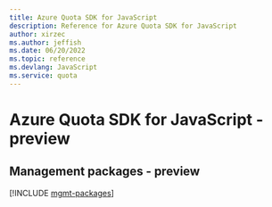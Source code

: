 ```yaml
---
title: Azure Quota SDK for JavaScript
description: Reference for Azure Quota SDK for JavaScript
author: xirzec
ms.author: jeffish
ms.date: 06/20/2022
ms.topic: reference
ms.devlang: JavaScript
ms.service: quota
---
```

# Azure Quota SDK for JavaScript - preview
## Management packages - preview
[!INCLUDE [mgmt-packages](quota-mgmt-index.md)]

